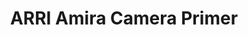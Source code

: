 ---
layout: course
title: ARRI Amira Camera Primer
educator: AbelCine Team
image: /assets/images/courses/arri-amira-camera-primer.jpg
course_url: https://www.mzed.com/courses/arri-amira
description: Learn to set up and operate the ARRI Amira camera system, including menu navigation, audio, monitoring, LUTs, and post-production workflow.
lessons: 8
runtime: 1h 21m
position: 41
topics: cinematography, filmmaking
show_stats: true
show_pricing: true
--- 